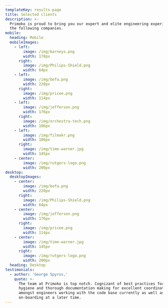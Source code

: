 ```yaml
---
templateKey: results-page
title: Selected clients
description: >-
  Primoko is proud to bring you our expert and elite engineering experience with
  the following companies.
mobile:
  heading: Mobile
  mobileImages:
    - left:
        image: /img/barneys.png
        width: 178px
      right:
        image: /img/Philips-Shield.png
        width: 64px
    - left:
        image: /img/bofa.png
        width: 220px
      right:
        image: /img/pricee.png
        width: 114px
    - left:
        image: /img/jefferson.png
        width: 176px
      right:
        image: /img/orchestra-tech.png
        width: 186px
    - left:
        image: /img/filmakr.png
        width: 186px
      right:
        image: /img/time-warner.jpg
        width: 145px
    - center:
        image: /img/rutgers-logo.png
        width: 200px
desktop:
  desktopImages:
    - center:
        image: /img/bofa.png
        width: 220px
      right:
        image: /img/Philips-Shield.png
        width: 64px
    - center:
        image: /img/jefferson.png
        width: 176px
      right:
        image: /img/pricee.png
        width: 114px
    - center:
        image: /img/time-warner.jpg
        width: 145px
      right:
        image: /img/rutgers-logo.png
        width: 200px
  heading: Desktop
testimonials:
  - author: 'George Spyros,'
    quote: >-
      The team at Primoko is top notch. Cognizant of best practices for code
      hygiene and thorough documentation making for excellent coordination
      amongst engineers working with the code base currently as well as those
      on-boarding at a later time.
---
```


